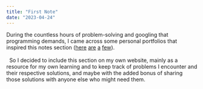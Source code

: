 ```yaml
---
title: "First Note"
date: "2023-04-24"
---
```


During the countless hours of problem-solving and googling that programming demands, I came across some personal portfolios that inspired this notes section ([here](https://hann.fyi/blog) [are](https://brianlovin.com/writing) [a](https://rmurphey.com/) [few](https://nataly.dev/notes)).  
&nbsp;  
&nbsp;
So I decided to include this section on my own website, mainly as a resource for my own learning and to keep track of problems I encounter and their respective solutions, and maybe with the added bonus of sharing those solutions with anyone else who might need them.

